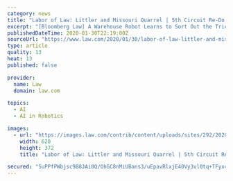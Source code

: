 ```yaml
---
category: news
title: "Labor of Law: Littler and Missouri Quarrel | 5th Circuit Re-Do in Age Bias Case | Look What Warehouse Robots Are Doing Now"
excerpt: "[Bloomberg Law] A Warehouse Robot Learns to Sort Out the Tricky Stuff. “While it may not seem like much, this component-sorting robot is a major advance in artificial intelligence and the ability of machines to perform human labor. As millions of products move through warehouses run by Amazon, Walmart and other retailers, low-wage workers ..."
publishedDateTime: 2020-01-30T22:19:00Z
sourceUrl: "https://www.law.com/2020/01/30/labor-of-law-littler-and-missouri-quarrel-5th-circuit-re-do-in-age-bias-case-look-what-warehouse-robots-are-doing-now-jones-day-defends-pay-model-who-got-the-work-notable-moves/"
type: article
quality: 13
heat: 13
published: false

provider:
  name: Law
  domain: law.com

topics:
  - AI
  - AI in Robotics

images:
  - url: "https://images.law.com/contrib/content/uploads/sites/292/2020/01/unnamed2.jpg"
    width: 620
    height: 372
    title: "Labor of Law: Littler and Missouri Quarrel | 5th Circuit Re-Do in Age Bias Case | Look What Warehouse Robots Are Doing Now"

secured: "SuPPfPWbjsc9B8JAi8Q/OhGC8nMiUBans3/uEpavRlxjE40Vy3vl0tq+TFyx4bnuMBm7GZpI+2l8VnHFgxzmf++G2uPDmq3TKQY/+Fv1ocBzfCi5UEpbOkPcWLXGH6Qksb6m+8iEfF0TcCRbGNf3pSBePV4mXHp4ypyFptvwNap0TP6L8Q3WqNM0NZXASbjE1v25zHHAmboSovUlpbvAOMMRZhFuC2Tc3W05EIYLbsIRX07AztIazsaCWrPIz7FwcODSlqY3YDJ9TsCxSNEDJfUe/g0MDQF0A+mwLYjNWYWH63I/Bmk4thz+834G7PsmqRJsnYQ82EoVndE2vLJBe464Pp2NtSDUl/CVp61kW6zMGV88p1rRUOmma4TCnQIRCPxeVSKKIpt+DGZx8GuMqHpwMukGzv1IJ7+ey2uRjHiHlORZBwmY5OjZzQm9kb5KVRaBRvhpTpvrfcYIQMPc4KXeLRcHPuwfptGjFhJHvUA=;r3XRX7432dlIzMb5QES24Q=="
---
```



